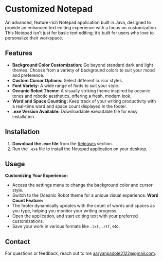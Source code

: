 # Customized Notepad

An advanced, feature-rich Notepad application built in Java, designed to provide an enhanced text editing experience with a focus on customization. This Notepad isn't just for basic text editing; it’s built for users who love to personalize their workspace.
## Features

- **Background Color Customization:** Go beyond standard dark and light themes. Choose from a variety of background colors to suit your mood and preference.
- **Custom Cursor Options:** Select different cursor styles.
- **Font Variety:** A wide range of fonts to suit your style.
- **Oceanic Robot Theme:** A visually striking theme inspired by oceanic tones and robotic aesthetics, offering a fresh, modern look.
- **Word and Space Counting:** Keep track of your writing productivity with a real-time word and space count displayed in the footer.
- **.exe Version Available:** Downloadable executable file for easy installation.

## Installation

1. **Download the .exe file** from the [Releases](https://github.com/AaryanPadole/Notepad/Notepad_Desktop) section.
2. Run the `.exe` file to install the Notepad application on your desktop.

## Usage

**Customizing Your Experience:**
  - Access the settings menu to change the background color and cursor style.
  - Switch to the Oceanic Robot theme for a unique visual experience.
**Word Count Feature:**
  - The footer dynamically updates with the count of words and spaces as you type, helping you monitor your writing progress.
- Open the application, and start editing text with your preferred customizations.
- Save your work in various formats like `.txt`, `.rtf`, etc.

## Contact
For questions or feedback, reach out to me aaryanpadole2122@gmail.com.

